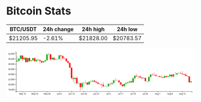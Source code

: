 # Bitcoin Stats

BTC/USDT|24h change|24h high|24h low|
|---|---|---|---|
|$21205.95|-2.61%|$21828.00|$20783.57|

<img src="./chart.svg">
